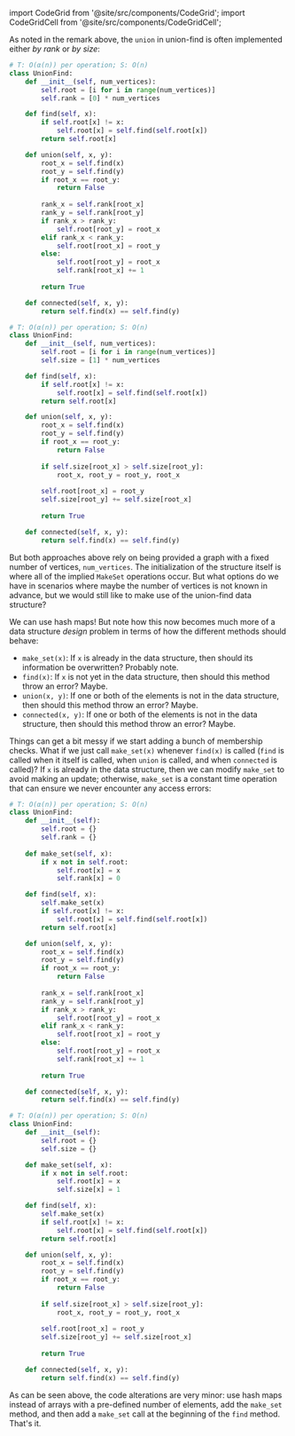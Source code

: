import CodeGrid from '@site/src/components/CodeGrid';
import CodeGridCell from '@site/src/components/CodeGridCell';

As noted in the remark above, the `union` in union-find is often implemented either *by rank* or *by size*:

<CodeGrid>
<CodeGridCell>

```python title="Union by rank (not dynamic)"
# T: O(α(n)) per operation; S: O(n)
class UnionFind:
    def __init__(self, num_vertices):
        self.root = [i for i in range(num_vertices)]
        self.rank = [0] * num_vertices

    def find(self, x):
        if self.root[x] != x:
            self.root[x] = self.find(self.root[x])
        return self.root[x]

    def union(self, x, y):
        root_x = self.find(x)
        root_y = self.find(y)
        if root_x == root_y:
            return False
        
        rank_x = self.rank[root_x]
        rank_y = self.rank[root_y]
        if rank_x > rank_y:
            self.root[root_y] = root_x
        elif rank_x < rank_y:
            self.root[root_x] = root_y
        else:
            self.root[root_y] = root_x
            self.rank[root_x] += 1
            
        return True

    def connected(self, x, y):
        return self.find(x) == self.find(y)
```

</CodeGridCell>
<CodeGridCell>

```python title="Union by size (not dynamic)"
# T: O(α(n)) per operation; S: O(n)
class UnionFind:
    def __init__(self, num_vertices):
        self.root = [i for i in range(num_vertices)]
        self.size = [1] * num_vertices

    def find(self, x):
        if self.root[x] != x:
            self.root[x] = self.find(self.root[x])
        return self.root[x]

    def union(self, x, y):
        root_x = self.find(x)
        root_y = self.find(y)
        if root_x == root_y:
            return False
        
        if self.size[root_x] > self.size[root_y]:
            root_x, root_y = root_y, root_x
            
        self.root[root_x] = root_y
        self.size[root_y] += self.size[root_x]
            
        return True

    def connected(self, x, y):
        return self.find(x) == self.find(y)
```

</CodeGridCell>
</CodeGrid>

But both approaches above rely on being provided a graph with a fixed number of vertices, `num_vertices`. The initialization of the structure itself is where all of the implied `MakeSet` operations occur. But what options do we have in scenarios where maybe the number of vertices is not known in advance, but we would still like to make use of the union-find data structure?

We can use hash maps! But note how this now becomes much more of a data structure *design* problem in terms of how the different methods should behave:

- `make_set(x)`: If `x` is already in the data structure, then should its information be overwritten? Probably note.
- `find(x)`: If `x` is not yet in the data structure, then should this method throw an error? Maybe.
- `union(x, y)`: If one or both of the elements is not in the data structure, then should this method throw an error? Maybe.
- `connected(x, y)`: If one or both of the elements is not in the data structure, then should this method throw an error? Maybe.

Things can get a bit messy if we start adding a bunch of membership checks. What if we just call `make_set(x)` whenever `find(x)` is called (`find` is called when it itself is called, when `union` is called, and when `connected` is called)? If `x` is already in the data structure, then we can modify `make_set` to avoid making an update; otherwise, `make_set` is a constant time operation that can ensure we never encounter any access errors:

<CodeGrid>
<CodeGridCell>

```python title="Union by rank (dynamic)"
# T: O(α(n)) per operation; S: O(n)
class UnionFind:
    def __init__(self):
        self.root = {}
        self.rank = {}
        
    def make_set(self, x):
        if x not in self.root:
            self.root[x] = x
            self.rank[x] = 0

    def find(self, x):
        self.make_set(x)
        if self.root[x] != x:
            self.root[x] = self.find(self.root[x])
        return self.root[x]

    def union(self, x, y):
        root_x = self.find(x)
        root_y = self.find(y)
        if root_x == root_y:
            return False
        
        rank_x = self.rank[root_x]
        rank_y = self.rank[root_y]
        if rank_x > rank_y:
            self.root[root_y] = root_x
        elif rank_x < rank_y:
            self.root[root_x] = root_y
        else:
            self.root[root_y] = root_x
            self.rank[root_x] += 1
            
        return True

    def connected(self, x, y):
        return self.find(x) == self.find(y)
```

</CodeGridCell>
<CodeGridCell>

```python title="Union by size (dynamic)"
# T: O(α(n)) per operation; S: O(n)
class UnionFind:
    def __init__(self):
        self.root = {}
        self.size = {}

    def make_set(self, x):
        if x not in self.root:
            self.root[x] = x
            self.size[x] = 1

    def find(self, x):
        self.make_set(x)
        if self.root[x] != x:
            self.root[x] = self.find(self.root[x])
        return self.root[x]

    def union(self, x, y):
        root_x = self.find(x)
        root_y = self.find(y)
        if root_x == root_y:
            return False
        
        if self.size[root_x] > self.size[root_y]:
            root_x, root_y = root_y, root_x
            
        self.root[root_x] = root_y
        self.size[root_y] += self.size[root_x]
            
        return True

    def connected(self, x, y):
        return self.find(x) == self.find(y)
```

</CodeGridCell>
</CodeGrid>

As can be seen above, the code alterations are very minor: use hash maps instead of arrays with a pre-defined number of elements, add the `make_set` method, and then add a `make_set` call at the beginning of the `find` method. That's it.